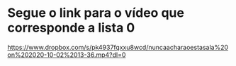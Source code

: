 # Segue o link para o vídeo que corresponde a lista 0

https://www.dropbox.com/s/pk4937fqxxu8wcd/nuncaacharaoestasala%20on%202020-10-02%2013-36.mp4?dl=0
